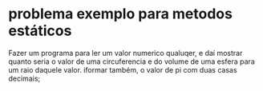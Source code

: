 # problema exemplo para metodos estáticos  

Fazer um programa para ler um valor numerico qualuqer, e daí mostrar quanto seria o valor de uma circuferencia e do volume de uma esfera para um raio daquele valor. iformar também, o valor de pi com duas casas decimais;